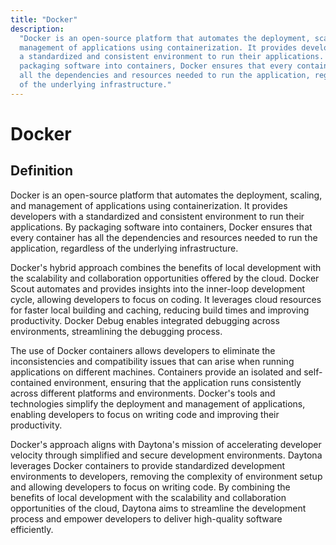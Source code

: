 ```yaml
---
title: "Docker"
description:
  "Docker is an open-source platform that automates the deployment, scaling, and
  management of applications using containerization. It provides developers with
  a standardized and consistent environment to run their applications. By
  packaging software into containers, Docker ensures that every container has
  all the dependencies and resources needed to run the application, regardless
  of the underlying infrastructure."
---
```


# Docker

## Definition

Docker is an open-source platform that automates the deployment, scaling, and
management of applications using containerization. It provides developers with a
standardized and consistent environment to run their applications. By packaging
software into containers, Docker ensures that every container has all the
dependencies and resources needed to run the application, regardless of the
underlying infrastructure.

Docker's hybrid approach combines the benefits of local development with the
scalability and collaboration opportunities offered by the cloud. Docker Scout
automates and provides insights into the inner-loop development cycle, allowing
developers to focus on coding. It leverages cloud resources for faster local
building and caching, reducing build times and improving productivity. Docker
Debug enables integrated debugging across environments, streamlining the
debugging process.

The use of Docker containers allows developers to eliminate the inconsistencies
and compatibility issues that can arise when running applications on different
machines. Containers provide an isolated and self-contained environment,
ensuring that the application runs consistently across different platforms and
environments. Docker's tools and technologies simplify the deployment and
management of applications, enabling developers to focus on writing code and
improving their productivity.

Docker's approach aligns with Daytona's mission of accelerating developer
velocity through simplified and secure development environments. Daytona
leverages Docker containers to provide standardized development environments to
developers, removing the complexity of environment setup and allowing developers
to focus on writing code. By combining the benefits of local development with
the scalability and collaboration opportunities of the cloud, Daytona aims to
streamline the development process and empower developers to deliver
high-quality software efficiently.
